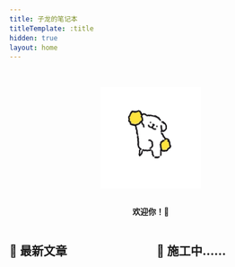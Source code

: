 ```yaml
---
title: 子龙的笔记本
titleTemplate: :title
hidden: true
layout: home
---
```


<script setup>
import LatestList from '@/components/LatestList.vue'
</script>

<div class="hero">

<img
  src="./assets/images/welcome.gif"
  alt="欢迎你！"
  width="180px"
  height="180px"
/>

**欢迎你！🎉**

</div>

<div class="columns">

<div class="left">

## 🍙 最新文章

<LatestList />

</div>

<div class="right">

## 🚧 施工中……

</div>

</div>

<style scoped>
.hero {
  display: flex;
  flex-direction: column;
  align-items: center;
  justify-content: center;
  margin-top: 32px;
}

.columns {
  display: block;
}

@media (min-width: 768px) {
  .columns {
    display: flex;
    gap: 0 36px;
  }

  .left {
    width: 320px;
    flex-grow: 1;
  }

  .right {
    width: 320px;
  }
}
</style>
